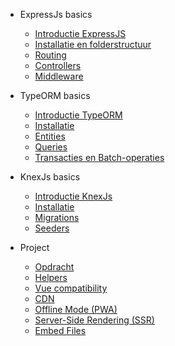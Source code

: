 - ExpressJs basics

  - [Introductie ExpressJS](express/intro.md)
  - [Installatie en folderstructuur](express/install.md)
  - [Routing](express/routing.md)
  - [Controllers](express/controllers.md)
  - [Middleware](express/middleware.md)

* TypeORM basics

  - [Introductie TypeORM](typeorm/intro.md)
  - [Installatie](typeorm/install.md)
  - [Entities](typeorm/entities.md)
  - [Queries](typeorm/queries.md)
  - [Transacties en Batch-operaties](typeorm/transactions.md)

* KnexJs basics

  - [Introductie KnexJs](knex/intro.md)
  - [Installatie](knex/install.md)
  - [Migrations](knex/migrations.md)
  - [Seeders](knex/seeds.md)

* Project

  - [Opdracht](project/intro.md)
  - [Helpers](helpers.md)
  - [Vue compatibility](vue.md)
  - [CDN](cdn.md)
  - [Offline Mode (PWA)](pwa.md)
  - [Server-Side Rendering (SSR)](ssr.md)
  - [Embed Files](embed-files.md)
